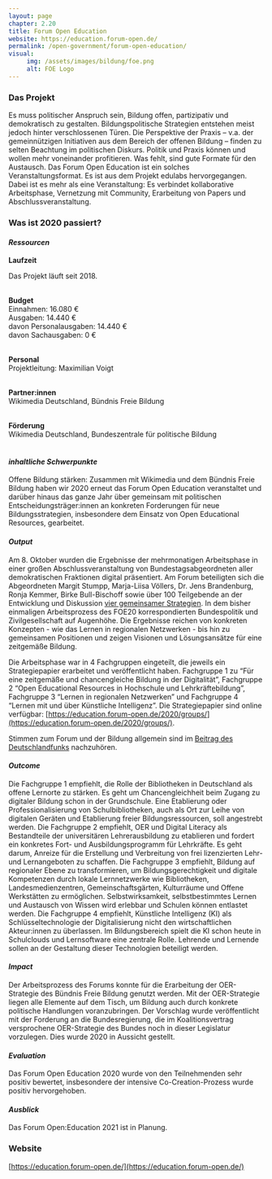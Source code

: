 ```yaml
---
layout: page
chapter: 2.20
title: Forum Open Education
website: https://education.forum-open.de/
permalink: /open-government/forum-open-education/
visual:
     img: /assets/images/bildung/foe.png
     alt: FOE Logo
---
```


### Das Projekt

Es muss politischer Anspruch sein, Bildung offen, partizipativ und demokratisch zu gestalten. Bildungspolitische Strategien entstehen meist jedoch hinter verschlossenen Türen. Die Perspektive der Praxis – v.a. der gemeinnützigen Initiativen aus dem Bereich der offenen Bildung – finden zu selten Beachtung im politischen Diskurs. Politik und Praxis können und wollen mehr voneinander profitieren. Was fehlt, sind gute Formate für den Austausch. Das Forum Open Education ist ein solches Veranstaltungsformat. Es ist aus dem Projekt edulabs hervorgegangen. Dabei ist es mehr als eine Veranstaltung: Es verbindet kollaborative Arbeitsphase, Vernetzung mit Community, Erarbeitung von Papers und Abschlussveranstaltung.

### Was ist 2020 passiert?

#### *Ressourcen*

  **Laufzeit** <br>
  
  Das Projekt läuft seit 2018.<br><br>

  **Budget** <br>
  Einnahmen: 16.080 €<br>
  Ausgaben: 14.440 €<br>
  davon Personalausgaben: 14.440 €<br>
  davon Sachausgaben: 0 €
  <br><br>

  **Personal** <br>
  Projektleitung: Maximilian Voigt<br><br>

  **Partner:innen** <br>
  Wikimedia Deutschland, Bündnis Freie Bildung<br><br>
  
  **Förderung** <br>
  Wikimedia Deutschland, Bundeszentrale für politische Bildung<br><br>
  
#### *inhaltliche Schwerpunkte*
Offene Bildung stärken: Zusammen mit Wikimedia und dem Bündnis Freie Bildung haben wir 2020 erneut das Forum Open Education veranstaltet und darüber hinaus das ganze Jahr über gemeinsam mit politischen Entscheidungsträger:innen an konkreten Forderungen für neue Bildungsstrategien, insbesondere dem Einsatz von Open Educational Resources, gearbeitet.  

#### *Output*
Am 8. Oktober wurden die Ergebnisse der mehrmonatigen Arbeitsphase in einer großen Abschlussveranstaltung von Bundestagsabgeordneten aller demokratischen Fraktionen digital präsentiert. Am Forum beteiligten sich die Abgeordneten Margit Stumpp, Marja-Liisa Völlers, Dr. Jens Brandenburg, Ronja Kemmer, Birke Bull-Bischoff sowie über 100 Teilgebende an der Entwicklung und Diskussion [vier gemeinsamer Strategien](https://education.forum-open.de/2020/groups/). In dem bisher einmaligen Arbeitsprozess des FOE20 korrespondierten Bundespolitik und Zivilgesellschaft auf Augenhöhe. Die Ergebnisse reichen von konkreten Konzepten - wie das Lernen in regionalen Netzwerken - bis hin zu gemeinsamen Positionen und zeigen Visionen und Lösungsansätze für eine zeitgemäße Bildung.

Die Arbeitsphase war in 4 Fachgruppen eingeteilt, die jeweils ein Strategiepapier erarbeitet und veröffentlicht haben. Fachgruppe 1 zu “Für eine zeitgemäße und chancengleiche Bildung in der Digitalität”, Fachgruppe 2 “Open Educational Resources in Hochschule und Lehrkräftebildung”, Fachgruppe 3 “Lernen in regionalen Netzwerken” und Fachgruppe 4 “Lernen mit und über Künstliche Intelligenz”. Die Strategiepapier sind online verfügbar: [https://education.forum-open.de/2020/groups/](https://education.forum-open.de/2020/groups/). 

Stimmen zum Forum und der Bildung allgemein sind im [Beitrag des Deutschlandfunks](https://ondemand-mp3.dradio.de/file/dradio/2020/10/09/unterrichten_mal_ganz_anders_das_forum_open_education_dlf_20201009_1448_6491a325.mp3) nachzuhören. 

#### *Outcome*
Die Fachgruppe 1 empfiehlt, die Rolle der Bibliotheken in Deutschland als offene Lernorte zu stärken. Es geht um Chancengleichheit beim Zugang zu digitaler Bildung schon in der Grundschule. Eine Etablierung oder Professionalisierung von Schulbibliotheken, auch als Ort zur Leihe von digitalen Geräten und Etablierung freier Bildungsressourcen, soll angestrebt werden. Die Fachgruppe 2 empfiehlt, OER und Digital Literacy als Bestandteile der universitären Lehrerausbildung zu etablieren und fordert ein konkretes Fort- und Ausbildungsprogramm für Lehrkräfte. Es geht darum, Anreize für die Erstellung und Verbreitung von frei lizenzierten Lehr- und Lernangeboten zu schaffen. Die Fachgruppe 3 empfiehlt, Bildung auf regionaler Ebene zu transformieren, um Bildungsgerechtigkeit und digitale Kompetenzen durch lokale Lernnetzwerke wie Bibliotheken, Landesmedienzentren, Gemeinschaftsgärten, Kulturräume und Offene Werkstätten zu ermöglichen. Selbstwirksamkeit, selbstbestimmtes Lernen und Austausch von Wissen wird erlebbar und Schulen können entlastet werden. Die Fachgruppe 4 empfiehlt, Künstliche Intelligenz (KI) als Schlüsseltechnologie der Digitalisierung nicht den wirtschaftlichen Akteur:innen zu überlassen. Im Bildungsbereich spielt die KI schon heute in Schulclouds und Lernsoftware eine zentrale Rolle. Lehrende und Lernende sollen an der Gestaltung dieser Technologien beteiligt werden.

#### *Impact*
Der Arbeitsprozess des Forums konnte für die Erarbeitung der OER-Strategie des Bündnis Freie Bildung genutzt werden. Mit der OER-Strategie liegen alle Elemente auf dem Tisch, um Bildung auch durch konkrete politische Handlungen voranzubringen. Der Vorschlag wurde veröffentlicht mit der Forderung an die Bundesregierung, die im Koalitionsvertrag versprochene OER-Strategie des Bundes noch in dieser Legislatur vorzulegen. Dies wurde 2020 in Aussicht gestellt. 

#### *Evaluation*
Das Forum Open Education 2020 wurde von den Teilnehmenden sehr positiv bewertet, insbesondere der intensive Co-Creation-Prozess wurde positiv hervorgehoben. 
 
#### *Ausblick*
Das Forum Open:Education 2021 ist in Planung.

### Website

[https://education.forum-open.de/](https://education.forum-open.de/)

